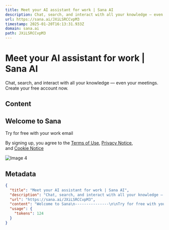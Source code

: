 ```yaml
---
title: Meet your AI assistant for work | Sana AI
description: Chat, search, and interact with all your knowledge — even your meetings. Create your free account now.
url: https://sana.ai/JXiLSRCCvpM3
timestamp: 2025-01-20T16:13:31.933Z
domain: sana.ai
path: JXiLSRCCvpM3
---
```


# Meet your AI assistant for work | Sana AI


Chat, search, and interact with all your knowledge — even your meetings. Create your free account now.


## Content

Welcome to Sana
---------------

Try for free with your work email

By signing up, you agree to the [Terms of Use](https://sanalabs.com/download/legal/Sana-AI-Terms-of-Use.pdf), [Privacy Notice](https://sanalabs.com/legal/privacy-notice),  
and [Cookie Notice](https://sanalabs.com/download/legal/Cookie-Notice.pdf)

![Image 4](https://res.cloudinary.com/sana-ai/image/upload/v1730290362/sana-ai-static/landing-page/landing-page-hero-new-hq.webp)

## Metadata

```json
{
  "title": "Meet your AI assistant for work | Sana AI",
  "description": "Chat, search, and interact with all your knowledge — even your meetings. Create your free account now.",
  "url": "https://sana.ai/JXiLSRCCvpM3",
  "content": "Welcome to Sana\n---------------\n\nTry for free with your work email\n\nBy signing up, you agree to the [Terms of Use](https://sanalabs.com/download/legal/Sana-AI-Terms-of-Use.pdf), [Privacy Notice](https://sanalabs.com/legal/privacy-notice),  \nand [Cookie Notice](https://sanalabs.com/download/legal/Cookie-Notice.pdf)\n\n![Image 4](https://res.cloudinary.com/sana-ai/image/upload/v1730290362/sana-ai-static/landing-page/landing-page-hero-new-hq.webp)",
  "usage": {
    "tokens": 124
  }
}
```
